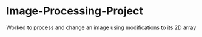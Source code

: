 # Image-Processing-Project
Worked to process and change an image using modifications to its 2D array
